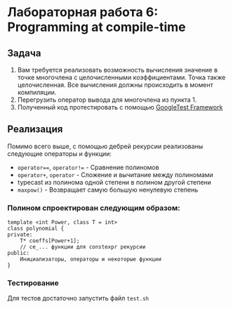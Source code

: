 # Лабораторная работа 6: Programming at compile-time

## Задача
1. Вам требуется реализовать возможность вычисления значение в
точке многочлена с целочисленными коэффициентами. Точка
также целочисленная. Все вычисления должны происходить в
момент компиляции.
2. Перегрузить оператор вывода для многочлена из пункта 1.
3. Полученный код протестировать с помощью [GoogleTest Framework](https://google.github.io/googletest/)

## Реализация
Помимо всего выше, с помощью дебрей рекурсии реализованы следующие операторы и функции:
* `operator==`, `operator!=` - Сравнение полиномов
* `operator+`, `operator` - Сложение и вычитание между полиномами
* typecast из полинома одной степени в полином другой степени
* `maxpow()` - Возвращает самую большую ненулевую степень

### Полином спроектирован следующим образом:
```
template <int Power, class T = int>
class polynomial {
private:
	T* coeffs[Power+1];
	// ce_... функции для constexpr рекурсии
public:
	Инициализаторы, операторы и некоторые функции
}
```
### Тестирование
Для тестов достаточно запустить файл `test.sh`
